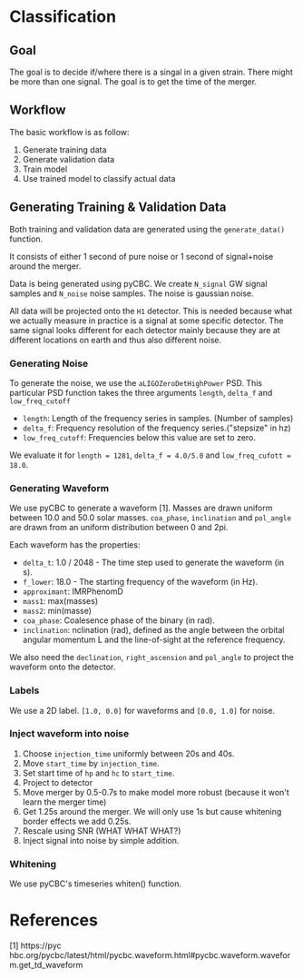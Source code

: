 # Classification

## Goal
The goal is to decide if/where there is a singal in a given strain.
There might be more than one signal. The goal is to get the time of the merger.

## Workflow
The basic workflow is as follow:

1. Generate training data
2. Generate validation data
3. Train model
4. Use trained model to classify actual data

## Generating Training & Validation Data
Both training and validation data are generated using the `generate_data()`
function.

It consists of either 1 second of pure noise or 1 second of signal+noise around
the merger.

Data is being generated using pyCBC. We create `N_signal` GW signal samples and
`N_noise` noise samples. The noise is gaussian noise.

All data will be projected onto the `H1` detector. This is needed because what
we actually measure in practice is a signal at some specific detector. The same
signal looks different for each detector mainly because they are at different
locations on earth and thus also different noise.

### Generating Noise
To generate the noise, we use the `aLIGOZeroDetHighPower` PSD. This particular
PSD function takes the three arguments `length`, `delta_f` and `low_freq_cutoff`
- `length`: Length of the frequency series in samples. (Number of samples)
- `delta_f`: Frequency resolution of the frequency series.("stepsize" in hz)
- `low_freq_cutoff`: Frequencies below this value are set to zero. 

We evaluate it for `length = 1281`, `delta_f = 4.0/5.0` and
`low_freq_cufott = 18.0`.

### Generating Waveform
We use pyCBC to generate a waveform [1]. Masses are drawn uniform between 10.0 and
50.0 solar masses. `coa_phase`, `inclination` and `pol_angle` are drawn from an
uniform distribution between 0 and 2pi.

Each waveform has the properties:
- `delta_t`: 1.0 / 2048 - The time step used to generate the waveform (in s).
- `f_lower`: 18.0 - The starting frequency of the waveform (in Hz).
- `approximant`: IMRPhenomD
- `mass1`: max(masses)
- `mass2`: min(masse)
- `coa_phase`: Coalesence phase of the binary (in rad).
- `inclination`: nclination (rad), defined as the angle between the orbital
angular momentum L and the line-of-sight at the reference frequency.

We also need the `declination`, `right_ascension` and `pol_angle` to project the
waveform onto the detector.

### Labels
We use a 2D label. `[1.0, 0.0]` for waveforms and `[0.0, 1.0]` for noise.

### Inject waveform into noise
1. Choose `injection_time` uniformly between 20s and 40s.
2. Move `start_time` by `injection_time`.
3. Set start time of `hp` and `hc` to `start_time`.
4. Project to detector
5. Move merger by 0.5-0.7s to make model more robust (because it won't learn the
merger time)
6. Get 1.25s around the merger. We will only use 1s but cause whitening border
effects we add 0.25s.
7. Rescale using SNR (WHAT WHAT WHAT?)
8. Inject signal into noise by simple addition.

### Whitening
We use pyCBC's timeseries whiten() function.

# References
[1] https://pyc hbc.org/pycbc/latest/html/pycbc.waveform.html#pycbc.waveform.waveform.get_td_waveform
